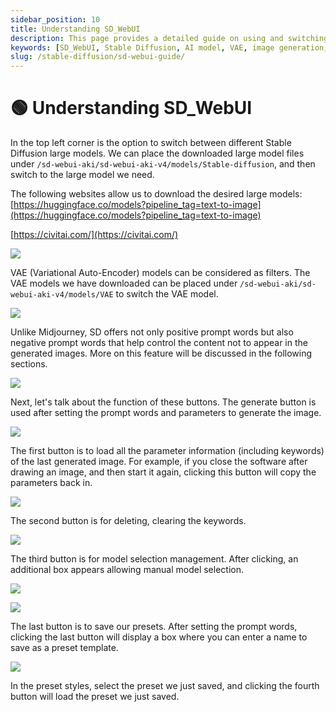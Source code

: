 ```yaml
---
sidebar_position: 10
title: Understanding SD_WebUI
description: This page provides a detailed guide on using and switching between different Stable Diffusion models in SD_WebUI.
keywords: [SD_WebUI, Stable Diffusion, AI model, VAE, image generation, presets]
slug: /stable-diffusion/sd-webui-guide/
---
```


# 🟢 Understanding SD_WebUI

In the top left corner is the option to switch between different Stable Diffusion large models. We can place the downloaded large model files under `/sd-webui-aki/sd-webui-aki-v4/models/Stable-diffusion`, and then switch to the large model we need.

The following websites allow us to download the desired large models:
[https://huggingface.co/models?pipeline_tag=text-to-image](https://huggingface.co/models?pipeline_tag=text-to-image)

[https://civitai.com/](https://civitai.com/)

![](https://cdn.jsdelivr.net/gh/donttal/imgbed/img/5b6ab4503cb29526469f514dcfecdf30.png)

VAE (Variational Auto-Encoder) models can be considered as filters. The VAE models we have downloaded can be placed under `/sd-webui-aki/sd-webui-aki-v4/models/VAE` to switch the VAE model.

![](https://cdn.jsdelivr.net/gh/donttal/imgbed/img/db1ddf79d3ced50340b16f183321470c.png)

Unlike Midjourney, SD offers not only positive prompt words but also negative prompt words that help control the content not to appear in the generated images. More on this feature will be discussed in the following sections.

![](https://cdn.jsdelivr.net/gh/donttal/imgbed/img/90e1b87d79ffb64c21d69422c00d3622.png)

Next, let's talk about the function of these buttons. The generate button is used after setting the prompt words and parameters to generate the image.

![](https://cdn.jsdelivr.net/gh/donttal/imgbed/img/cc5e7b5ad659bbe0f6a2bc33d0da42a1.png)

The first button is to load all the parameter information (including keywords) of the last generated image. For example, if you close the software after drawing an image, and then start it again, clicking this button will copy the parameters back in.

![](https://cdn.jsdelivr.net/gh/donttal/imgbed/img/a94f2b7c064fcfdf14db86e3ce5b97c0.png)

The second button is for deleting, clearing the keywords.

![](https://cdn.jsdelivr.net/gh/donttal/imgbed/img/ffada52b2852c85f82195e3ae1142e8b.png)

The third button is for model selection management. After clicking, an additional box appears allowing manual model selection.

![](https://cdn.jsdelivr.net/gh/donttal/imgbed/img/7ef29c6589a31cd8243869243e1282c4.png)

![](https://cdn.jsdelivr.net/gh/donttal/imgbed/img/57879f0db830feae84661418641fc7af.png)

The last button is to save our presets. After setting the prompt words, clicking the last button will display a box where you can enter a name to save as a preset template.

![](https://cdn.jsdelivr.net/gh/donttal/imgbed/img/97de92165dc41e411f34b1c8dabb644f.png)

In the preset styles, select the preset we just saved, and clicking the fourth button will load the preset we just saved.
